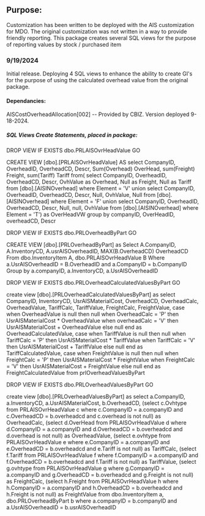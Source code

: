 ## Purpose:
Customization has been written to be deployed with the AIS customization for MDO.  The original customization was not written
in a way to provide friendly reporting.  This package creates several SQL views for the purpose of reporting values by stock / purchased item

### 9/19/2024

Initial release.  Deploying 4 SQL views to enhance the ability to create GI's for the purpose of using the calculated overhead value from the original package.

#### Dependancies:

AISCostOverheadAllocation[002] -- Provided by CBIZ.  Version deployed 9-18-2024.  


##### SQL Views Create Statements, placed in package:

DROP VIEW IF EXISTS dbo.PRLAISOvrHeadValue
GO

CREATE VIEW [dbo].[PRLAISOvrHeadValue]
AS
select CompanyID, OverheadID, OverheadCD, Descr, Sum(Overhead) OverHead, sum(Freight) Freight, sum(Tariff) Tariff 
from(
select CompanyID,
	   OverheadID,
	   OverheadCD,
	   Descr,
	   OvhValue as Overhead,
	   Null    as Freight,
	   Null	   as Tariff
from   [dbo].[AISINOverhead]
where  Element = 'V'
union
select CompanyID,
	   OverheadID,
	   OverheadCD,
	   Descr,
	   Null,
	   OvhValue,
	   Null
from   [dbo].[AISINOverhead]
where  Element = 'F'
union
select CompanyID,
       OverheadID,
	   OverheadCD,
	   Descr,
	   Null,
	   null,
	   OvhValue
from   [dbo].[AISINOverhead]
where  Element = 'T') as OverHeadVW
group by companyID, OverHeadID, overheadCD, Descr


DROP VIEW IF EXISTS dbo.PRLOverheadByPart
GO

CREATE VIEW [dbo].[PRLOverheadByPart] as
Select A.CompanyID, A.InventoryCD, A.usrAISOverheadID, MAX(B.OverheadCD) OverheadCD
  From dbo.InventoryItem A, dbo.PRLAISOvrHeadValue B
 Where a.UsrAISOverheadID = B.OverheadID
   and a.CompanyID = b.CompanyID
Group by a.companyID, a.InventoryCD, a.UsrAISOverheadID


DROP VIEW IF EXISTS dbo.PRLOverheadCalculatedValuesByPart
GO

create view [dbo].[PRLOverheadCalculatedValuesByPart] as
select CompanyID,
	   InventoryCD,
	   UsrAISMaterialCost,
	   OverheadCD,
	   OverheadCalc,
	   OverheadValue,
	   TariffCalc,
	   TariffValue,
	   FreightCalc,
	   FreightValue,
	   case when OverheadValue is null then null
			when OverheadCalc = 'P' then UsrAISMaterialCost * OverheadValue
			when overheadCalc = 'V' then UsrAISMaterialCost + OverheadValue
			else null
	   end as OverheadCalculatedValue,
   	   case when TariffValue is null then null
			when TariffCalc = 'P' then UsrAISMaterialCost * TariffValue
			when TariffCalc = 'V' then UsrAISMaterialCost + TariffValue
			else null
	   end as TariffCalculatedValue,
   	   case when FreightValue is null then null
			when FreightCalc = 'P' then UsrAISMaterialCost * FreightValue
			when FreightCalc = 'V' then UsrAISMaterialCost + FreightValue
			else null
	   end as FreightCalculatedValue
	   from prlOverheadValuesByPart


DROP VIEW IF EXISTS dbo.PRLOverheadValuesByPart
GO

create view [dbo].[PRLOverheadValuesByPart] as
select a.CompanyID, a.InventoryCD, a.UsrAISMaterialCost, b.OverheadCD, 
(select c.Ovhtype from PRLAISOvrHeadValue c where c.CompanyID = a.companyID and c.OverheadCD = b.overheadcd and c.overhead is not null) as OverheadCalc,
(select d.OverHead from PRLAISOvrHeadValue d where d.CompanyID = a.companyID and d.OverheadCD = b.overheadcd and d.overhead is not null) as OverheadValue,
(select e.ovhtype from PRLAISOvrHeadValue e where e.CompanyID = a.companyID and e.OverheadCD = b.overheadcd and e.Tariff is not null) as TariffCalc,
(select f.Tariff from PRLAISOvrHeadValue f where f.CompanyID = a.companyID and f.OverheadCD = b.overheadcd and f.Tariff is not null) as TariffValue,
(select g.ovhtype from PRLAISOvrHeadValue g where g.CompanyID = a.companyID and g.OverheadCD = b.overheadcd and g.Freight is not null) as FreightCalc,
(select h.Freight from PRLAISOvrHeadValue h where h.CompanyID = a.companyID and h.OverheadCD = b.overheadcd and h.Freight is not null) as FreightValue
from dbo.InventoryItem a, dbo.PRLOverheadByPart b
where a.companyID = b.companyID and a.UsrAISOverheadID = b.usrAISOverheadID